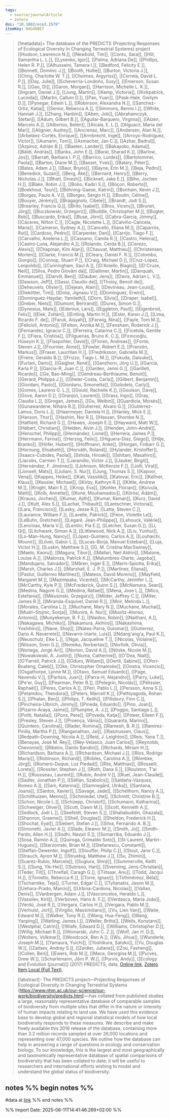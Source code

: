 ```yaml
---
tags:
  - source/journalArticle
  - zotero
doi: "10.1002/ece3.2579"
itemKey: 6HG49BE7
---
```

>[!metadata]+
> The database of the PREDICTS (Projecting Responses of Ecological Diversity In Changing Terrestrial Systems) project
> [[Hudson, Lawrence N.]], [[Newbold, Tim]], [[Contu, Sara]], [[Hill, Samantha L. L.]], [[Lysenko, Igor]], [[Palma, Adriana De]], [[Phillips, Helen R. P.]], [[Alhusseini, Tamera I.]], [[Bedford, Felicity E.]], [[Bennett, Dominic J.]], [[Booth, Hollie]], [[Burton, Victoria J.]], [[Chng, Charlotte W. T.]], [[Choimes, Argyrios]], [[Correia, David L. P.]], [[Day, Julie]], [[Echeverría-Londoño, Susy]], [[Emerson, Susan R.]], [[Gao, Di]], [[Garon, Morgan]], [[Harrison, Michelle L. K.]], [[Ingram, Daniel J.]], [[Jung, Martin]], [[Kemp, Victoria]], [[Kirkpatrick, Lucinda]], [[Martin, Callum D.]], [[Pan, Yuan]], [[Pask-Hale, Gwilym D.]], [[Pynegar, Edwin L.]], [[Robinson, Alexandra N.]], [[Sanchez-Ortiz, Katia]], [[Senior, Rebecca A.]], [[Simmons, Benno I.]], [[White, Hannah J.]], [[Zhang, Hanbin]], [[Aben, Job]], [[Abrahamczyk, Stefan]], [[Adum, Gilbert B.]], [[Aguilar-Barquero, Virginia]], [[Aizen, Marcelo A.]], [[Albertos, Belén]], [[Alcala, E. L.]], [[Alguacil, Maria del Mar]], [[Alignier, Audrey]], [[Ancrenaz, Marc]], [[Andersen, Alan N.]], [[Arbeláez-Cortés, Enrique]], [[Armbrecht, Inge]], [[Arroyo-Rodríguez, Víctor]], [[Aumann, Tom]], [[Axmacher, Jan C.]], [[Azhar, Badrul]], [[Azpiroz, Adrián B.]], [[Baeten, Lander]], [[Bakayoko, Adama]], [[Báldi, András]], [[Banks, John E.]], [[Baral, Sharad K.]], [[Barlow, Jos]], [[Barratt, Barbara I. P.]], [[Barrico, Lurdes]], [[Bartolommei, Paola]], [[Barton, Diane M.]], [[Basset, Yves]], [[Batáry, Péter]], [[Bates, Adam J.]], [[Baur, Bruno]], [[Bayne, Erin M.]], [[Beja, Pedro]], [[Benedick, Suzan]], [[Berg, Åke]], [[Bernard, Henry]], [[Berry, Nicholas J.]], [[Bhatt, Dinesh]], [[Bicknell, Jake E.]], [[Bihn, Jochen H.]], [[Blake, Robin J.]], [[Bobo, Kadiri S.]], [[Bóçon, Roberto]], [[Boekhout, Teun]], [[Böhning-Gaese, Katrin]], [[Bonham, Kevin J.]], [[Borges, Paulo A. V.]], [[Borges, Sérgio H.]], [[Boutin, Céline]], [[Bouyer, Jérémy]], [[Bragagnolo, Cibele]], [[Brandt, Jodi S.]], [[Brearley, Francis Q.]], [[Brito, Isabel]], [[Bros, Vicenç]], [[Brunet, Jörg]], [[Buczkowski, Grzegorz]], [[Buddle, Christopher M.]], [[Bugter, Rob]], [[Buscardo, Erika]], [[Buse, Jörn]], [[Cabra-García, Jimmy]], [[Cáceres, Nilton C.]], [[Cagle, Nicolette L.]], [[Calviño-Cancela, María]], [[Cameron, Sydney A.]], [[Cancello, Eliana M.]], [[Caparrós, Rut]], [[Cardoso, Pedro]], [[Carpenter, Dan]], [[Carrijo, Tiago F.]], [[Carvalho, Anelena L.]], [[Cassano, Camila R.]], [[Castro, Helena]], [[Castro-Luna, Alejandro A.]], [[Rolando, Cerda B.]], [[Cerezo, Alexis]], [[Chapman, Kim Alan]], [[Chauvat, Matthieu]], [[Christensen, Morten]], [[Clarke, Francis M.]], [[Cleary, Daniel F. R.]], [[Colombo, Giorgio]], [[Connop, Stuart P.]], [[Craig, Michael D.]], [[Cruz-López, Leopoldo]], [[Cunningham, Saul A.]], [[D'Aniello, Biagio]], [[D'Cruze, Neil]], [[Silva, Pedro Giovâni da]], [[Dallimer, Martin]], [[Danquah, Emmanuel]], [[Darvill, Ben]], [[Dauber, Jens]], [[Davis, Adrian L. V.]], [[Dawson, Jeff]], [[Sassi, Claudio de]], [[Thoisy, Benoit de]], [[Deheuvels, Olivier]], [[Dejean, Alain]], [[Devineau, Jean-Louis]], [[Diekötter, Tim]], [[Dolia, Jignasu V.]], [[Domínguez, Erwin]], [[Dominguez-Haydar, Yamileth]], [[Dorn, Silvia]], [[Draper, Isabel]], [[Dreber, Niels]], [[Dumont, Bertrand]], [[Dures, Simon G.]], [[Dynesius, Mats]], [[Edenius, Lars]], [[Eggleton, Paul]], [[Eigenbrod, Felix]], [[Elek, Zoltán]], [[Entling, Martin H.]], [[Esler, Karen J.]], [[Lima, Ricardo F. de]], [[Faruk, Aisyah]], [[Farwig, Nina]], [[Fayle, Tom M.]], [[Felicioli, Antonio]], [[Felton, Annika M.]], [[Fensham, Roderick J.]], [[Fernandez, Ignacio C.]], [[Ferreira, Catarina C.]], [[Ficetola, Gentile F.]], [[Fiera, Cristina]], [[Filgueiras, Bruno K. C.]], [[Fırıncıoğlu, Hüseyin K.]], [[Flaspohler, David]], [[Floren, Andreas]], [[Fonte, Steven J.]], [[Fournier, Anne]], [[Fowler, Robert E.]], [[Franzén, Markus]], [[Fraser, Lauchlan H.]], [[Fredriksson, Gabriella M.]], [[Freire, Geraldo B.]], [[Frizzo, Tiago L. M.]], [[Fukuda, Daisuke]], [[Furlani, Dario]], [[Gaigher, René]], [[Ganzhorn, Jörg U.]], [[García, Karla P.]], [[Garcia-R, Juan C.]], [[Garden, Jenni G.]], [[Garilleti, Ricardo]], [[Ge, Bao-Ming]], [[Gendreau-Berthiaume, Benoit]], [[Gerard, Philippa J.]], [[Gheler-Costa, Carla]], [[Gilbert, Benjamin]], [[Giordani, Paolo]], [[Giordano, Simonetta]], [[Golodets, Carly]], [[Gomes, Laurens G. L.]], [[Gould, Rachelle K.]], [[Goulson, Dave]], [[Gove, Aaron D.]], [[Granjon, Laurent]], [[Grass, Ingo]], [[Gray, Claudia L.]], [[Grogan, James]], [[Gu, Weibin]], [[Guardiola, Moisès]], [[Gunawardene, Nihara R.]], [[Gutierrez, Alvaro G.]], [[Gutiérrez-Lamus, Doris L.]], [[Haarmeyer, Daniela H.]], [[Hanley, Mick E.]], [[Hanson, Thor]], [[Hashim, Nor R.]], [[Hassan, Shombe N.]], [[Hatfield, Richard G.]], [[Hawes, Joseph E.]], [[Hayward, Matt W.]], [[Hébert, Christian]], [[Helden, Alvin J.]], [[Henden, John-André]], [[Henschel, Philipp]], [[Hernández, Lionel]], [[Herrera, James P.]], [[Herrmann, Farina]], [[Herzog, Felix]], [[Higuera-Diaz, Diego]], [[Hilje, Branko]], [[Höfer, Hubert]], [[Hoffmann, Anke]], [[Horgan, Finbarr G.]], [[Hornung, Elisabeth]], [[Horváth, Roland]], [[Hylander, Kristoffer]], [[Isaacs-Cubides, Paola]], [[Ishida, Hiroaki]], [[Ishitani, Masahiro]], [[Jacobs, Carmen T.]], [[Jaramillo, Víctor J.]], [[Jauker, Birgit]], [[Hernández, F. Jiménez]], [[Johnson, McKenzie F.]], [[Jolli, Virat]], [[Jonsell, Mats]], [[Juliani, S. Nur]], [[Jung, Thomas S.]], [[Kapoor, Vena]], [[Kappes, Heike]], [[Kati, Vassiliki]], [[Katovai, Eric]], [[Kellner, Klaus]], [[Kessler, Michael]], [[Kirby, Kathryn R.]], [[Kittle, Andrew M.]], [[Knight, Mairi E.]], [[Knop, Eva]], [[Kohler, Florian]], [[Koivula, Matti]], [[Kolb, Annette]], [[Kone, Mouhamadou]], [[Kőrösi, Ádám]], [[Krauss, Jochen]], [[Kumar, Ajith]], [[Kumar, Raman]], [[Kurz, David J.]], [[Kutt, Alex S.]], [[Lachat, Thibault]], [[Lantschner, Victoria]], [[Lara, Francisco]], [[Lasky, Jesse R.]], [[Latta, Steven C.]], [[Laurance, William F.]], [[Lavelle, Patrick]], [[Féon, Violette Le]], [[LeBuhn, Gretchen]], [[Légaré, Jean-Philippe]], [[Lehouck, Valérie]], [[Lencinas, María V.]], [[Lentini, Pia E.]], [[Letcher, Susan G.]], [[Li, Qi]], [[Litchwark, Simon A.]], [[Littlewood, Nick A.]], [[Liu, Yunhui]], [[Lo-Man-Hung, Nancy]], [[López-Quintero, Carlos A.]], [[Louhaichi, Mounir]], [[Lövei, Gabor L.]], [[Lucas-Borja, Manuel Esteban]], [[Luja, Victor H.]], [[Luskin, Matthew S.]], [[G, M. Cristina MacSwiney]], [[Maeto, Kaoru]], [[Magura, Tibor]], [[Mallari, Neil Aldrin]], [[Malone, Louise A.]], [[Malonza, Patrick K.]], [[Malumbres-Olarte, Jagoba]], [[Mandujano, Salvador]], [[Måren, Inger E.]], [[Marin-Spiotta, Erika]], [[Marsh, Charles J.]], [[Marshall, E. J. P.]], [[Martínez, Eliana]], [[Pastur, Guillermo Martínez]], [[Mateos, David Moreno]], [[Mayfield, Margaret M.]], [[Mazimpaka, Vicente]], [[McCarthy, Jennifer L.]], [[McCarthy, Kyle P.]], [[McFrederick, Quinn S.]], [[McNamara, Sean]], [[Medina, Nagore G.]], [[Medina, Rafael]], [[Mena, Jose L.]], [[Mico, Estefania]], [[Mikusinski, Grzegorz]], [[Milder, Jeffrey C.]], [[Miller, James R.]], [[Miranda-Esquivel, Daniel R.]], [[Moir, Melinda L.]], [[Morales, Carolina L.]], [[Muchane, Mary N.]], [[Muchane, Muchai]], [[Mudri-Stojnic, Sonja]], [[Munira, A. Nur]], [[Muoñz-Alonso, Antonio]], [[Munyekenye, B. F.]], [[Naidoo, Robin]], [[Naithani, A.]], [[Nakagawa, Michiko]], [[Nakamura, Akihiro]], [[Nakashima, Yoshihiro]], [[Naoe, Shoji]], [[Nates-Parra, Guiomar]], [[Gutierrez, Dario A. Navarrete]], [[Navarro-Iriarte, Luis]], [[Ndang'ang'a, Paul K.]], [[Neuschulz, Eike L.]], [[Ngai, Jacqueline T.]], [[Nicolas, Violaine]], [[Nilsson, Sven G.]], [[Noreika, Norbertas]], [[Norfolk, Olivia]], [[Noriega, Jorge Ari]], [[Norton, David A.]], [[Nöske, Nicole M.]], [[Nowakowski, A. Justin]], [[Numa, Catherine]], [[O'Dea, Niall]], [[O'Farrell, Patrick J.]], [[Oduro, William]], [[Oertli, Sabine]], [[Ofori-Boateng, Caleb]], [[Oke, Christopher Omamoke]], [[Oostra, Vicencio]], [[Osgathorpe, Lynne M.]], [[Otavo, Samuel Eduardo]], [[Page, Navendu V.]], [[Paritsis, Juan]], [[Parra-H, Alejandro]], [[Parry, Luke]], [[Pe'er, Guy]], [[Pearman, Peter B.]], [[Pelegrin, Nicolás]], [[Pélissier, Raphaël]], [[Peres, Carlos A.]], [[Peri, Pablo L.]], [[Persson, Anna S.]], [[Petanidou, Theodora]], [[Peters, Marcell K.]], [[Pethiyagoda, Rohan S.]], [[Phalan, Ben]], [[Philips, T. Keith]], [[Pillsbury, Finn C.]], [[Pincheira-Ulbrich, Jimmy]], [[Pineda, Eduardo]], [[Pino, Joan]], [[Pizarro-Araya, Jaime]], [[Plumptre, A. J.]], [[Poggio, Santiago L.]], [[Politi, Natalia]], [[Pons, Pere]], [[Poveda, Katja]], [[Power, Eileen F.]], [[Presley, Steven J.]], [[Proença, Vânia]], [[Quaranta, Marino]], [[Quintero, Carolina]], [[Rader, Romina]], [[Ramesh, B. R.]], [[Ramirez-Pinilla, Martha P.]], [[Ranganathan, Jai]], [[Rasmussen, Claus]], [[Redpath-Downing, Nicola A.]], [[Reid, J. Leighton]], [[Reis, Yana T.]], [[Benayas, José M. Rey]], [[Rey-Velasco, Juan Carlos]], [[Reynolds, Chevonne]], [[Ribeiro, Danilo Bandini]], [[Richards, Miriam H.]], [[Richardson, Barbara A.]], [[Richardson, Michael J.]], [[Ríos, Rodrigo Macip]], [[Robinson, Richard]], [[Robles, Carolina A.]], [[Römbke, Jörg]], [[Romero-Duque, Luz Piedad]], [[Rös, Matthias]], [[Rosselli, Loreta]], [[Rossiter, Stephen J.]], [[Roth, Dana S.]], [[Roulston, T'ai H.]], [[Rousseau, Laurent]], [[Rubio, André V.]], [[Ruel, Jean-Claude]], [[Sadler, Jonathan P.]], [[Sáfián, Szabolcs]], [[Saldaña-Vázquez, Romeo A.]], [[Sam, Katerina]], [[Samnegård, Ulrika]], [[Santana, Joana]], [[Santos, Xavier]], [[Savage, Jade]], [[Schellhorn, Nancy A.]], [[Schilthuizen, Menno]], [[Schmiedel, Ute]], [[Schmitt, Christine B.]], [[Schon, Nicole L.]], [[Schüepp, Christof]], [[Schumann, Katharina]], [[Schweiger, Oliver]], [[Scott, Dawn M.]], [[Scott, Kenneth A.]], [[Sedlock, Jodi L.]], [[Seefeldt, Steven S.]], [[Shahabuddin, Ghazala]], [[Shannon, Graeme]], [[Sheil, Douglas]], [[Sheldon, Frederick H.]], [[Shochat, Eyal]], [[Siebert, Stefan J.]], [[Silva, Fernando A. B.]], [[Simonetti, Javier A.]], [[Slade, Eleanor M.]], [[Smith, Jo]], [[Smith-Pardo, Allan H.]], [[Sodhi, Navjot S.]], [[Somarriba, Eduardo J.]], [[Sosa, Ramón A.]], [[Quiroga, Grimaldo Soto]], [[St-Laurent, Martin-Hugues]], [[Starzomski, Brian M.]], [[Stefanescu, Constanti]], [[Steffan-Dewenter, Ingolf]], [[Stouffer, Philip C.]], [[Stout, Jane C.]], [[Strauch, Ayron M.]], [[Struebig, Matthew J.]], [[Su, Zhimin]], [[Suarez-Rubio, Marcela]], [[Sugiura, Shinji]], [[Summerville, Keith S.]], [[Sung, Yik-Hei]], [[Sutrisno, Hari]], [[Svenning, Jens-Christian]], [[Teder, Tiit]], [[Threlfall, Caragh G.]], [[Tiitsaar, Anu]], [[Todd, Jacqui H.]], [[Tonietto, Rebecca K.]], [[Torre, Ignasi]], [[Tóthmérész, Béla]], [[Tscharntke, Teja]], [[Turner, Edgar C.]], [[Tylianakis, Jason M.]], [[Uehara-Prado, Marcio]], [[Urbina-Cardona, Nicolas]], [[Vallan, Denis]], [[Vanbergen, Adam J.]], [[Vasconcelos, Heraldo L.]], [[Vassilev, Kiril]], [[Verboven, Hans A. F.]], [[Verdasca, Maria João]], [[Verdú, José R.]], [[Vergara, Carlos H.]], [[Vergara, Pablo M.]], [[Verhulst, Jort]], [[Virgilio, Massimiliano]], [[Vu, Lien Van]], [[Waite, Edward M.]], [[Walker, Tony R.]], [[Wang, Hua-Feng]], [[Wang, Yanping]], [[Watling, James I.]], [[Weller, Britta]], [[Wells, Konstans]], [[Westphal, Catrin]], [[Wiafe, Edward D.]], [[Williams, Christopher D.]], [[Willig, Michael R.]], [[Woinarski, John C. Z.]], [[Wolf, Jan H. D.]], [[Wolters, Volkmar]], [[Woodcock, Ben A.]], [[Wu, Jihua]], [[Wunderle, Joseph M.]], [[Yamaura, Yuichi]], [[Yoshikura, Satoko]], [[Yu, Douglas W.]], [[Zaitsev, Andrey S.]], [[Zeidler, Juliane]], [[Zou, Fasheng]], [[Collen, Ben]], [[Ewers, Rob M.]], [[Mace, Georgina M.]], [[Purves, Drew W.]], [[Scharlemann, Jörn P. W.]], [[Purvis, Andy]], 
> [[Ecology and Evolution (journal)]] (2017)
> PREDICTS, data, 
> [Online link](https://onlinelibrary.wiley.com/doi/10.1002/ece3.2579), [Zotero Item](zotero://select/library/items/6HG49BE7),[Local (Full Text)](file://C:/Users/aburg/Documents/references/zotero/storage/G48Y5SUE/Hudson2017_databasePREDICTS.pdf), 


>[!abstract]-
>The PREDICTS project—Projecting Responses of Ecological Diversity In Changing Terrestrial Systems (https://www.nhm.ac.uk/our-science/our-work/biodiversity/predicts.html)—has collated from published studies a large, reasonably representative database of comparable samples of biodiversity from multiple sites that differ in the nature or intensity of human impacts relating to land use. We have used this evidence base to develop global and regional statistical models of how local biodiversity responds to these measures. We describe and make freely available this 2016 release of the database, containing more than 3.2 million records sampled at over 26,000 locations and representing over 47,000 species. We outline how the database can help in answering a range of questions in ecology and conservation biology. To our knowledge, this is the largest and most geographically and taxonomically representative database of spatial comparisons of biodiversity that has been collated to date; it will be useful to researchers and international efforts wishing to model and understand the global status of biodiversity.

## notes %% begin notes %%
#data  at [link](https://www.nhm.ac.uk/our-science/our-work/biodiversity/predicts.html)
%% end notes %%

%% Import Date: 2025-06-11T14:41:46.269+02:00 %%
